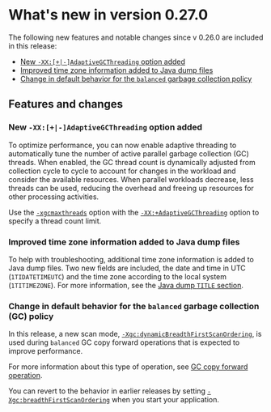 <!--
* Copyright (c) 2017, 2021 IBM Corp. and others
*
* This program and the accompanying materials are made
* available under the terms of the Eclipse Public License 2.0
* which accompanies this distribution and is available at
* https://www.eclipse.org/legal/epl-2.0/ or the Apache
* License, Version 2.0 which accompanies this distribution and
* is available at https://www.apache.org/licenses/LICENSE-2.0.
*
* This Source Code may also be made available under the
* following Secondary Licenses when the conditions for such
* availability set forth in the Eclipse Public License, v. 2.0
* are satisfied: GNU General Public License, version 2 with
* the GNU Classpath Exception [1] and GNU General Public
* License, version 2 with the OpenJDK Assembly Exception [2].
*
* [1] https://www.gnu.org/software/classpath/license.html
* [2] http://openjdk.java.net/legal/assembly-exception.html
*
* SPDX-License-Identifier: EPL-2.0 OR Apache-2.0 OR GPL-2.0 WITH
* Classpath-exception-2.0 OR LicenseRef-GPL-2.0 WITH Assembly-exception
-->

# What's new in version 0.27.0

The following new features and notable changes since v 0.26.0 are included in this release:

- [New `-XX:[+|-]AdaptiveGCThreading` option added](#new-xx-adaptivegcthreading-option-added)
- [Improved time zone information added to Java dump files](#improved-time-zone-information-added-to-java-dump-files)
- [Change in default behavior for the `balanced` garbage collection policy](#change-in-default-behavior-for-the-balanced-garbage-collection-gc-policy)

## Features and changes


### New `-XX:[+|-]AdaptiveGCThreading` option added

To optimize performance, you can now enable adaptive threading to automatically tune the number of active parallel garbage collection (GC) threads. When enabled, the GC thread count is dynamically adjusted from collection cycle to cycle to account for changes in the workload and consider the available resources. When parallel workloads decrease, less threads can be used, reducing the overhead and freeing up resources for other processing activities.

Use the [`-xgcmaxthreads`](xgcmaxthreads.md) option with the [`-XX:+AdaptiveGCThreading`](xxadaptivegcthreading.md) option to specify a thread count limit.

### Improved time zone information added to Java dump files

To help with troubleshooting, additional time zone information is added to Java dump files. Two new fields are included, the date and time in UTC (`1TIDATETIMEUTC`) and the time zone according to the local system (`1TITIMEZONE`). For more information, see the [Java dump `TITLE` section](dump_javadump.md#title).

### Change in default behavior for the `balanced` garbage collection (GC) policy

In this release, a new scan mode, [`-Xgc:dynamicBreadthFirstScanOrdering`](xgc.md#dynamicbreadthfirstscanordering), is used during `balanced` GC copy forward operations that is expected to improve performance.

For more information about this type of operation, see [GC copy forward operation](gc_overview.md#gc-copy-forward-operation).

You can revert to the behavior in earlier releases by setting [`-Xgc:breadthFirstScanOrdering`](xgc.md#breadthfirstscanordering) when you start your application.

<!-- ==== END OF TOPIC ==== version0.27.md ==== -->
